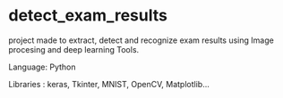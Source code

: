 # detect_exam_results
project made to extract, detect and recognize exam results using Image procesing and deep learning Tools.

Language: Python

Libraries : keras, Tkinter, MNIST, OpenCV, Matplotlib...
